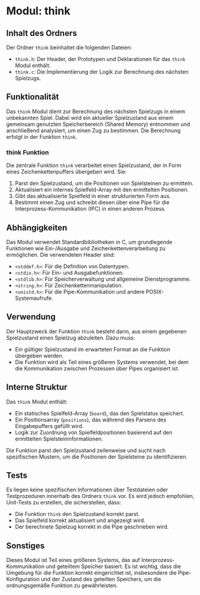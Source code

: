 # Modul: think

## Inhalt des Ordners
Der Ordner `think` beinhaltet die folgenden Dateien:
- `think.h`: Der Header, der Prototypen und Deklarationen für das `think` Modul enthält.
- `think.c`: Die Implementierung der Logik zur Berechnung des nächsten Spielzugs.

## Funktionalität
Das `think` Modul dient zur Berechnung des nächsten Spielzugs in einem unbekannten Spiel. Dabei wird ein aktueller Spielzustand aus einem gemeinsam genutzten Speicherbereich (Shared Memory) entnommen und anschließend analysiert, um einen Zug zu bestimmen. Die Berechnung erfolgt in der Funktion `think`.

### think Funktion
Die zentrale Funktion `think` verarbeitet einen Spielzustand, der in Form eines Zeichenkettenpuffers übergeben wird. Sie:
1. Parst den Spielzustand, um die Positionen von Spielsteinen zu ermitteln.
2. Aktualisiert ein internes Spielfeld-Array mit den ermittelten Positionen.
3. Gibt das aktualisierte Spielfeld in einer strukturierten Form aus.
4. Bestimmt einen Zug und schreibt diesen über eine Pipe für die Interprozess-Kommunikation (IPC) in einen anderen Prozess.

## Abhängigkeiten
Das Modul verwendet Standardbibliotheken in C, um grundlegende Funktionen wie Ein-/Ausgabe und Zeichenkettenverarbeitung zu ermöglichen. Die verwendeten Header sind:
- `<stddef.h>`: Für die Definition von Datentypen.
- `<stdio.h>`: Für Ein- und Ausgabefunktionen.
- `<stdlib.h>`: Für Speicherverwaltung und allgemeine Dienstprogramme.
- `<string.h>`: Für Zeichenkettenmanipulation.
- `<unistd.h>`: Für die Pipe-Kommunikation und andere POSIX-Systemaufrufe.

## Verwendung
Der Hauptzweck der Funktion `think` besteht darin, aus einem gegebenen Spielzustand einen Spielzug abzuleiten. Dazu muss:
- Ein gültiger Spielzustand im erwarteten Format an die Funktion übergeben werden.
- Die Funktion wird als Teil eines größeren Systems verwendet, bei dem die Kommunikation zwischen Prozessen über Pipes organisiert ist.

## Interne Struktur
Das `think` Modul enthält:
- Ein statisches Spielfeld-Array (`board`), das den Spielstatus speichert.
- Ein Positionsarray (`positions`), das während des Parsens des Eingabepuffers gefüllt wird.
- Logik zur Zuordnung von Spielfeldpositionen basierend auf den ermittelten Spielsteininformationen.

Die Funktion parst den Spielzustand zeilenweise und sucht nach spezifischen Mustern, um die Positionen der Spielsteine zu identifizieren.

## Tests
Es liegen keine spezifischen Informationen über Testdateien oder Testprozeduren innerhalb des Ordners `think` vor. Es wird jedoch empfohlen, Unit-Tests zu erstellen, die sicherstellen, dass:
- Die Funktion `think` den Spielzustand korrekt parst.
- Das Spielfeld korrekt aktualisiert und angezeigt wird.
- Der berechnete Spielzug korrekt in die Pipe geschrieben wird.

## Sonstiges
Dieses Modul ist Teil eines größeren Systems, das auf Interprozess-Kommunikation und geteiltem Speicher basiert. Es ist wichtig, dass die Umgebung für die Funktion korrekt eingerichtet ist, insbesondere die Pipe-Konfiguration und der Zustand des geteilten Speichers, um die ordnungsgemäße Funktion zu gewährleisten.
